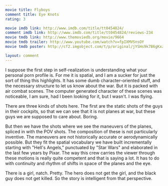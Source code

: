 ```yaml
---
movie title: Flyboys
comment title: Eye Knots
rating: 3

movie imdb link: http://www.imdb.com/title/tt0454824/
comment imdb link: http://www.imdb.com/title/tt0454824/reviews-234
movie tmdb link: http://www.themoviedb.org/movie/9664
movie tmdb trailer: http://www.youtube.com/watch?v=fpIXMVSnsOY
movie tmdb poster: http://cf2.imgobject.com/t/p/original/jYSHs9k786gKxz1WyCzHyDbZQ2d.jpg

layout: comment
---
```


I suppose the first step in self-realization is understanding what your personal porn profile is. For me it is spatial, and I am a sucker for just the sort of thing this highlights. It has some dumb character-oriented stuff, and the necessary structure to let us know about the war. But it is packed with air combat scenes. The computer generated character of these scenes was noticeable, I am sure, had I been looking for it, but I wasn't. I was flying.

There are three kinds of shots here. The first are the static shots of the guys in their cockpits, so that we can see that it is not planes at war, but these guys we are supposed to care about. Boring.

But then we have the shots where we see the maneuvers of the planes, spliced in with the POV shots. The composition of these is not particularly inventive. The maneuvers are not historically accurate or aerodynamically possible. But they fit the spatial vocabulary we have built incrementally starting with "Hell's Angels," punctuated by "Star Wars" and elaborated in the last few years by Pixar. The way this crew carries the viewer through these motions is really quite competent and that is saying a lot. It has to do with continuity and rhythm of shifts in space of the planes and the eye.

There is a girl, natch. Pretty. The hero does not get the girl, and the black guy does not get killed. So the story is intelligent from that perspective.
